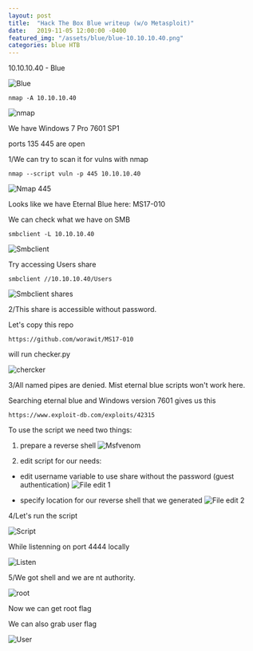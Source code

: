 ```yaml
---
layout: post
title:  "Hack The Box Blue writeup (w/o Metasploit)"
date:   2019-11-05 12:00:00 -0400
featured_img: "/assets/blue/blue-10.10.10.40.png"
categories: blue HTB
---
```


10.10.10.40 - Blue

![Blue](/assets/blue/blue-10.10.10.40.png)

`nmap -A 10.10.10.40`

![nmap](/assets/blue/nmap-10.10.10.40.png)

We have Windows 7 Pro 7601 SP1

ports 135 445 are open

1/We can try to scan it for vulns with nmap

`nmap --script vuln -p 445 10.10.10.40`

![Nmap 445](/assets/blue/nmap-smb-10.10.10.40.png)

Looks like we have Eternal Blue here: MS17-010

We can check what we have on SMB

`smbclient -L 10.10.10.40`

![Smbclient](/assets/blue/smbclient-10.10.10.40.png)

Try accessing Users share

`smbclient //10.10.10.40/Users`

![Smbclient shares](/assets/blue/smbclient-shares-10.10.10.40.png)

2/This share is accessible without password.

Let's copy this repo

`https://github.com/worawit/MS17-010`

will run checker.py

![chercker](/assets/blue/checker-10.10.10.40.png)

3/All named pipes are denied. Mist eternal blue scripts won't work here.

Searching eternal blue and Windows version 7601 gives us this

`https://www.exploit-db.com/exploits/42315`

To use the script we need two things:

1. prepare a reverse shell
![Msfvenom](/assets/blue/msfvenom-10.10.10.40.png)

2. edit script for our needs:

  - edit username variable to use share without the password (guest authentication)
  ![File edit 1](/assets/blue/file-edit1-10.10.10.40.png)

  - specify location for our reverse shell that we generated
  ![File edit 2](/assets/blue/file-edit2-10.10.10.40.png)

4/Let's run the script

![Script](/assets/blue/script-10.10.10.40.png)

While listenning on port 4444 locally

![Listen](/assets/blue/listen-10.10.10.40.png)

5/We got shell and we are nt authority.

![root](/assets/blue/root-10.10.10.40.png)

Now we can get root flag

We can also grab user flag

![User](/assets/blue/user-10.10.10.40.png)
